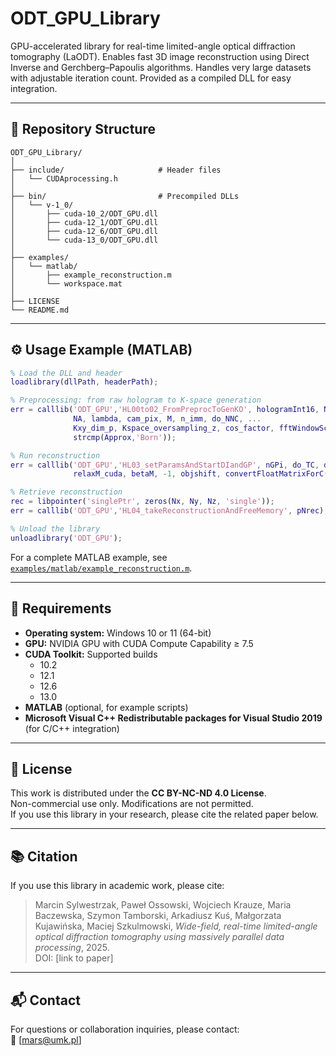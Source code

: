 # ODT_GPU_Library
GPU-accelerated library for real-time limited-angle optical diffraction tomography (LaODT). Enables fast 3D image reconstruction using Direct Inverse and Gerchberg–Papoulis algorithms. Handles very large datasets with adjustable iteration count. Provided as a compiled DLL for easy integration.

---

## 📁 Repository Structure

```
ODT_GPU_Library/
│
├── include/                     # Header files
│   └── CUDAprocessing.h
│
├── bin/                         # Precompiled DLLs
│   └── v-1_0/
│       ├── cuda-10_2/ODT_GPU.dll
│       ├── cuda-12_1/ODT_GPU.dll
│       ├── cuda-12_6/ODT_GPU.dll
│       └── cuda-13_0/ODT_GPU.dll
│
├── examples/
│   └── matlab/
│       ├── example_reconstruction.m
│       └── workspace.mat
│
├── LICENSE
└── README.md
```

---

## ⚙️ Usage Example (MATLAB)

```matlab
% Load the DLL and header
loadlibrary(dllPath, headerPath);

% Preprocessing: from raw hologram to K-space generation
err = calllib('ODT_GPU','HL00to02_FromPreprocToGenKO', hologramInt16, Nx, Ny, nproj, ...
              NA, lambda, cam_pix, M, n_imm, do_NNC, ...
              Kxy_dim_p, Kspace_oversampling_z, cos_factor, fftWindowScale, ...
              strcmp(Approx,'Born'));

% Run reconstruction
err = calllib('ODT_GPU','HL03_setParamsAndStartDIandGP', nGPi, do_TC, do_NNC, ...
              relaxM_cuda, betaM, -1, objshift, convertFloatMatrixForC(object_support));

% Retrieve reconstruction
rec = libpointer('singlePtr', zeros(Nx, Ny, Nz, 'single'));
err = calllib('ODT_GPU','HL04_takeReconstructionAndFreeMemory', pNrec);

% Unload the library
unloadlibrary('ODT_GPU');
```

For a complete MATLAB example, see  
[`examples/matlab/example_reconstruction.m`](examples/matlab/example_reconstruction.m).

---


## 🧠 Requirements
- **Operating system:** Windows 10 or 11 (64-bit)  
- **GPU:** NVIDIA GPU with CUDA Compute Capability ≥ 7.5  
- **CUDA Toolkit:** Supported builds  
  - 10.2  
  - 12.1  
  - 12.6  
  - 13.0  
- **MATLAB** (optional, for example scripts)  
- **Microsoft Visual C++ Redistributable packages for Visual Studio 2019** (for C/C++ integration)

---

## 📜 License
This work is distributed under the **CC BY-NC-ND 4.0 License**.  
Non-commercial use only. Modifications are not permitted.  
If you use this library in your research, please cite the related paper below.

---

## 📚 Citation
If you use this library in academic work, please cite:

> Marcin Sylwestrzak, Paweł Ossowski, Wojciech Krauze, Maria Baczewska, Szymon Tamborski, Arkadiusz Kuś, Małgorzata Kujawińska, Maciej Szkulmowski, *Wide-field, real-time limited-angle optical diffraction tomography using massively parallel data processing*, 2025.  
> DOI: [link to paper]

---

## 📬 Contact
For questions or collaboration inquiries, please contact:  
📧 [mars@umk.pl]
